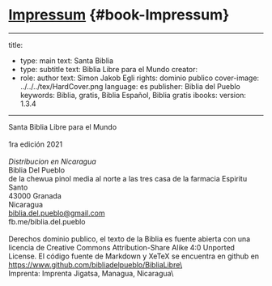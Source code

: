 # [Impressum](ch001.xhtml) {#book-Impressum}

<div id="chapterlinks-Impressum" class="chapterlinks"></div>

---
title:
- type: main
  text: Santa Biblia
- type: subtitle
  text: Biblia Libre para el Mundo
creator:
- role: author
  text: Simon Jakob Egli
rights: dominio publico
cover-image: ../../../tex/HardCover.png
language: es
publisher: Biblia del Pueblo
keywords: Biblia, gratis, Biblia Español, Biblia gratis
ibooks:
  version: 1.3.4
---

Santa Biblia Libre para el Mundo\
\
1ra edición 2021\
\
*Distribucion en Nicaragua*\
Biblia Del Pueblo\
de la chewua pinol media al norte a las tres casa de la farmacia Espiritu Santo\
43000 Granada\
Nicaragua\
biblia.del.pueblo@gmail.com\
fb.me/biblia.del.pueblo\
\
Derechos dominio publico, el texto de la Biblia es fuente abierta con una licencia de Creative Commons Attribution-Share Alike 4:0 Unported License. El código fuente de Markdown y XeTeX se encuentra en github en\
https://www.github.com/bibliadelpueblo/BibliaLibre\
\
Imprenta: Imprenta Jigatsa, Managua, Nicaragua\